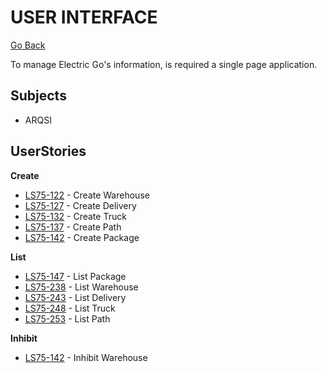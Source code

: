 # USER INTERFACE

[Go Back](../Readme.md)

To manage Electric Go's information, is required a single page application.

## Subjects

- ARQSI

## UserStories

**Create**

- [LS75-122](Docs/LS75-122/readme.md) - Create Warehouse
- [LS75-127](Docs/LS75-127/readme.md) - Create Delivery
- [LS75-132](Docs/LS75-132/readme.md) - Create Truck
- [LS75-137](Docs/LS75-137/readme.md) - Create Path
- [LS75-142](Docs/LS75-142/readme.md) - Create Package

**List**

- [LS75-147](Docs/LS75-147/readme.md) - List Package
- [LS75-238](Docs/LS75-238/readme.md) - List Warehouse
- [LS75-243](Docs/LS75-243/readme.md) - List Delivery
- [LS75-248](Docs/LS75-248/readme.md) - List Truck
- [LS75-253](Docs/LS75-253/readme.md) - List Path

**Inhibit**
- [LS75-142](Docs/LS75-124/readme.md) - Inhibit Warehouse